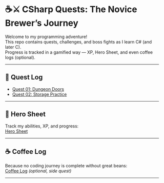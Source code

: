 # ☕⚔️ CSharp Quests: The Novice Brewer’s Journey

Welcome to my programming adventure!  
This repo contains quests, challenges, and boss fights as I learn C# (and later C).  
Progress is tracked in a gamified way — XP, Hero Sheet, and even coffee logs (optional).

---

## 📖 Quest Log
- [Quest 01: Dungeon Doors](./Quest-01/)
- [Quest 02: Storage<T> Practice](./Quest-02/)

---

## 🧙 Hero Sheet
Track my abilities, XP, and progress:  
[Hero Sheet](./HeroSheet.md)

---

## ☕ Coffee Log
Because no coding journey is complete without great beans:  
[Coffee Log](./CoffeeLog.md) *(optional, side quest)*

---
